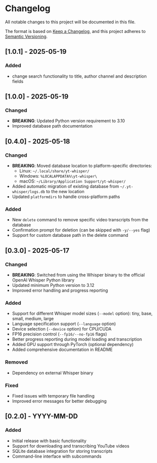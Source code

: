 # Changelog

All notable changes to this project will be documented in this file.

The format is based on [Keep a Changelog](https://keepachangelog.com/en/1.0.0/),
and this project adheres to [Semantic Versioning](https://semver.org/spec/v2.0.0.html).

## [1.0.1] - 2025-05-19

### Added
- change search functionality to title, author channel and description fields



## [1.0.0] - 2025-05-19

### Changed
- **BREAKING**: Updated Python version requirement to 3.10
- Improved database path documentation


## [0.4.0] - 2025-05-18

### Changed
- **BREAKING**: Moved database location to platform-specific directories:
  - Linux: `~/.local/share/yt-whisper/`
  - Windows: `%LOCALAPPDATA%\yt-whisper\`
  - macOS: `~/Library/Application Support/yt-whisper/`
- Added automatic migration of existing database from `~/.yt-whisper/logs.db` to the new location
- Updated `platformdirs` to handle cross-platform paths

### Added
- New `delete` command to remove specific video transcripts from the database
- Confirmation prompt for deletion (can be skipped with `-y/--yes` flag)
- Support for custom database path in the delete command

## [0.3.0] - 2025-05-17

### Changed
- **BREAKING**: Switched from using the Whisper binary to the official OpenAI Whisper Python library
- Updated minimum Python version to 3.12
- Improved error handling and progress reporting

### Added
- Support for different Whisper model sizes (`--model` option): tiny, base, small, medium, large
- Language specification support (`--language` option)
- Device selection (`--device` option) for CPU/CUDA
- FP16 precision control (`--fp16/--no-fp16` flags)
- Better progress reporting during model loading and transcription
- Added GPU support through PyTorch (optional dependency)
- Added comprehensive documentation in README

### Removed
- Dependency on external Whisper binary

### Fixed
- Fixed issues with temporary file handling
- Improved error messages for better debugging

## [0.2.0] - YYYY-MM-DD

### Added
- Initial release with basic functionality
- Support for downloading and transcribing YouTube videos
- SQLite database integration for storing transcripts
- Command-line interface with subcommands
